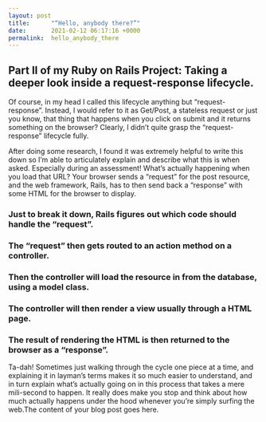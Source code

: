 ```yaml
---
layout: post
title:      "“Hello, anybody there?”"
date:       2021-02-12 06:17:16 +0000
permalink:  hello_anybody_there
---
```


## Part II of my Ruby on Rails Project: Taking a deeper look inside a request-response lifecycle.
[](https://media.giphy.com/media/l4EoT3nunImqfLTa0/giphy.gif)


Of course, in my head I called this lifecycle anything but “request-response”. Instead, I would refer to it as Get/Post, a stateless request or just you know, that thing that happens when you click on submit and it returns something on the browser? Clearly, I didn’t quite grasp the “request-response” lifecycle fully.
[](http://)

After doing some research, I found it was extremely helpful to write this down so I’m able to articulately explain and describe what this is when asked. Especially during an assessment! What’s actually happening when you load that URL? Your browser sends a “request” for the post resource, and the web framework, Rails, has to then send back a “response” with some HTML for the browser to display.
[](https://media.giphy.com/media/3ohhwpmXjcIot5lv68/giphy.gif)


### Just to break it down, Rails figures out which code should handle the “request”.
[](https://media.giphy.com/media/xT8qBv7JyQi32dIlEc/giphy.gif)

### The “request” then gets routed to an action method on a controller.
[](https://media.giphy.com/media/j1saJ4yHuKh015eJB2/giphy.gif)

### Then the controller will load the resource in from the database, using a model class.
[](https://media.giphy.com/media/PPThcor17aVvtW7bO1/giphy.gif)

### The controller will then render a view usually through a HTML page.
[](https://media.giphy.com/media/jHRAf2A6WuduX2raSe/giphy.gif)

### The result of rendering the HTML is then returned to the browser as a “response”.
[](https://media.giphy.com/media/lcs5BL0NIM4WMv61a9/giphy.gif)


Ta-dah! Sometimes just walking through the cycle one piece at a time, and explaining it in layman’s terms makes it so much easier to understand, and in turn explain what’s actually going on in this process that takes a mere mili-second to happen. It really does make you stop and think about how much actually happens under the hood whenever you’re simply surfing the web.The content of your blog post goes here.
